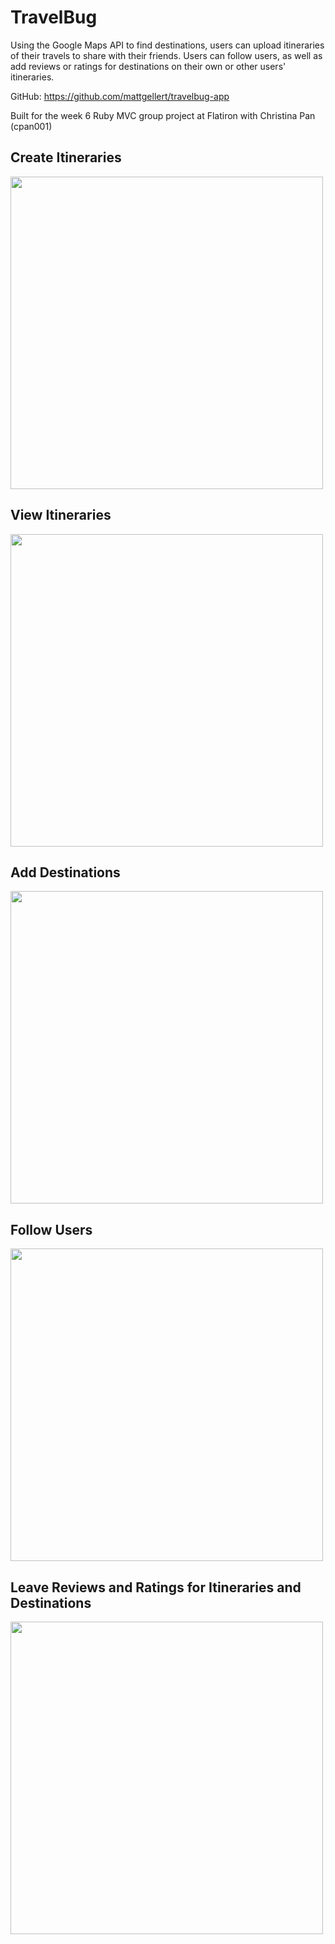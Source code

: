 # TravelBug
Using the Google Maps API to find destinations, users can upload itineraries of their travels to share with their friends. Users can follow users, as well as add reviews or ratings for destinations on their own or other users' itineraries.

GitHub: https://github.com/mattgellert/travelbug-app

Built for the week 6 Ruby MVC group project at Flatiron with Christina Pan (cpan001)

## Create Itineraries
<img src="https://media.giphy.com/media/3ohjUPbaJvn8bU3lFS/giphy.gif" height="500px"/>

## View Itineraries
<img src="https://media.giphy.com/media/3ohjV1FkNjLtb0X4CQ/giphy.gif" height="500px"/>

## Add Destinations
<img src="https://media.giphy.com/media/3ohjUOEiO0K9vwUBjO/giphy.gif" height="500px"/>

## Follow Users
<img src="https://media.giphy.com/media/l4EoYNfPInn859LNu/giphy.gif" height="500px"/>

## Leave Reviews and Ratings for Itineraries and Destinations
<img src="https://media.giphy.com/media/l4EoTXlZGzWb5n8f6/giphy.gif" height="500px"/>
